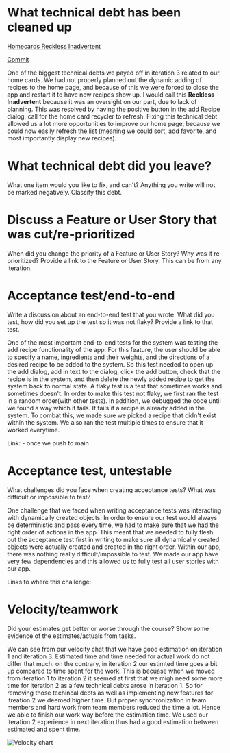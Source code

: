 What technical debt has been cleaned up
========================================

<ins>Homecards Reckless Inadvertent</ins>

[Commit](https://code.cs.umanitoba.ca/winter-2022-a02/group-4/dish-project/-/commit/f6e61bed5a17743f0e9991d515c066d00e3bb139)

One of the biggest technical debts we payed off in iteration 3 related to our home cards. 
We had not properly planned out the dynamic adding of recipes to the home page, and because of this we were forced to close the app and restart it to have new recipes show up. 
I would call this **Reckless Inadvertent** because it was an oversight on our part, due to lack of planning. 
This was resolved by having the positive button in the add Recipe dialog, call for the home card recycler to refresh.
Fixing this technical debt allowed us a lot more opportunities to improve our home page, because we could now easily refresh the list (meaning we could sort, add favorite, and most importantly display new recipes). 

What technical debt did you leave?
==================================

What one item would you like to fix, and can't? Anything you write will not
be marked negatively. Classify this debt.

Discuss a Feature or User Story that was cut/re-prioritized
============================================

When did you change the priority of a Feature or User Story? Why was it
re-prioritized? Provide a link to the Feature or User Story. This can be from any
iteration.

Acceptance test/end-to-end
==========================

Write a discussion about an end-to-end test that you wrote. What did you test,
how did you set up the test so it was not flaky? Provide a link to that test.

One of the most important end-to-end tests for the system was testing the add recipe functionality of the app. For this feature, the user should be able to specify a name, ingredients and their weights, and the directions of a desired recipe to be added to the system. So this test needed to open up the add dialog, add in text to the dialog, click the add button, check that the recipe is in the system, and then delete the newly added recipe to get the system back to normal state. A flaky test is a test that sometimes works and sometimes doesn't. In order to make this test not flaky, we first ran the test in a random order(with other tests). In addition, we debugged the code until we found a way which it fails. It fails if a recipe is already added in the system. To combat this, we made sure we picked a recipe that didn't exist within the system. We also ran the test multiple times to ensure that it worked everytime.

Link: - once we push to main


Acceptance test, untestable
===============

What challenges did you face when creating acceptance tests? What was difficult
or impossible to test?

One challenge that we faced when writing acceptance tests was interacting with dynamically created objects. In order to ensure our test would always be deterministic and pass every time, we had to make sure that we had the right order of actions in the app. This meant that we needed to fully flesh out the acceptance test first in writing to make sure all dynamically created objects were actually created and created in the right order. Within our app, there was nothing really difficult/impossible to test. We made our app have very few dependencies and this allowed us to fully test all user stories with our app.

Links to where this challenge:



Velocity/teamwork
=================

Did your estimates get better or worse through the course? Show some
evidence of the estimates/actuals from tasks.

We can see from our velocity chat that we have good estimation on iteration 1 and iteration 3. Estimated time and time needed for actual work do not differ that much. on the contrary, in  iteration 2 our estimted time goes a bit up compared to time spent for the work. This is becuase  when we moved from iteration 1 to iteration 2 it seemed at first that we migh need some  more time for iteration 2 as a few technical debts arose in iteration 1. So for  removing those techincal debts as well as implementing new features for itreation 2  we deemed higher time. But proper synchronization in team members and hard work from team members reduced the time a lot. Hence we able to finish our work way before the estimation time. We used our iteration 2 experience in next iteration thus had a good estimation between estimated and spent time.

![Velocity chart](https://code.cs.umanitoba.ca/winter-2022-a02/group-4/dish-project/-/blob/main/website/ProjectVelocity.png)
